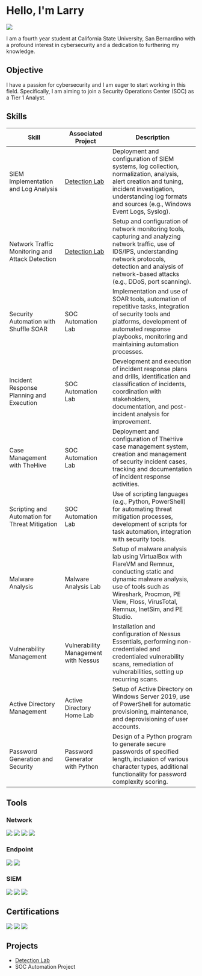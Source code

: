 # Hello, I'm Larry
<a href="https://linkedin.com"><img src="https://img.shields.io/badge/-LinkedIn-0072b1?&style=for-the-badge&logo=linkedin&logoColor=white" /></a>

I am a fourth year student at California State University, San Bernardino with a profound interest in cybersecurity and a dedication to furthering my knowledge.

## Objective

I have a passion for cybersecurity and I am eager to start working in this field. Specifically, I am aiming to join a Security Operations Center (SOC) as a Tier 1 Analyst.

## Skills

| Skill                                         | Associated Project         | Description        |
|-----------------------------------------------|----------------------------|--------------------| 
| SIEM Implementation and Log Analysis          | <a href="https://github.com/larryklingaman3/Detection-Lab/tree/main">Detection Lab</a>| Deployment and configuration of SIEM systems, log collection, normalization, analysis, alert creation and tuning, incident investigation, understanding log formats and sources (e.g., Windows Event Logs, Syslog).
| Network Traffic Monitoring and Attack Detection | <a href="https://google.com">Detection Lab</a>| Setup and configuration of network monitoring tools, capturing and analyzing network traffic, use of IDS/IPS, understanding network protocols, detection and analysis of network-based attacks (e.g., DDoS, port scanning).
| Security Automation with Shuffle SOAR         | SOC Automation Lab| Implementation and use of SOAR tools, automation of repetitive tasks, integration of security tools and platforms, development of automated response playbooks, monitoring and maintaining automation processes.
| Incident Response Planning and Execution      | SOC Automation Lab| Development and execution of incident response plans and drills, identification and classification of incidents, coordination with stakeholders, documentation, and post-incident analysis for improvement.
| Case Management with TheHive                  | SOC Automation Lab| Deployment and configuration of TheHive case management system, creation and management of security incident cases, tracking and documentation of incident response activities.
| Scripting and Automation for Threat Mitigation | SOC Automation Lab| Use of scripting languages (e.g., Python, PowerShell) for automating threat mitigation processes, development of scripts for task automation, integration with security tools.
| Malware Analysis | Malware Analysis Lab | Setup of malware analysis lab using VirtualBox with FlareVM and Remnux, conducting static and dynamic malware analysis, use of tools such as Wireshark, Procmon, PE View, Floss, VirusTotal, Remnux, InetSim, and PE Studio.
| Vulnerability Management | Vulnerability Management with Nessus | Installation and configuration of Nessus Essentials, performing non-credentialed and credentialed vulnerability scans, remediation of vulnerabilities, setting up recurring scans.
| Active Directory Management | Active Directory Home Lab | Setup of Active Directory on Windows Server 2019, use of PowerShell for automatic provisioning, maintenance, and deprovisioning of user accounts.
| Password Generation and Security | Password Generator with Python | Design of a Python program to generate secure passwords of specified length, inclusion of various character types, additional functionality for password complexity scoring.


## Tools

### Network
<div>
    <img src="https://img.shields.io/badge/-Wireshark-1679A7?&style=for-the-badge&logo=Wireshark&logoColor=white" />
    <img src="https://img.shields.io/badge/-Suricata-EF3B2D?&style=for-the-badge&logo=Suricata&logoColor=white" />
    <img src="https://img.shields.io/badge/-Zeek-777BB4?&style=for-the-badge&logo=Zeek&logoColor=white" />
    <img src="https://img.shields.io/badge/-Nessus-002def?&style=for-the-badge&logo=Nessus&logoColor=white" />
</div>

### Endpoint
<div>
    <img src="https://img.shields.io/badge/-Microsoft_Defender_for_Endpoint-00A4EF?&style=for-the-badge&logo=Microsoft&logoColor=white" />
    <img src="https://img.shields.io/badge/-Velociraptor-4B275F?&style=for-the-badge&logo=Velociraptor&logoColor=white" />
</div>

### SIEM
<div>
    <img src="https://img.shields.io/badge/-Microsoft_Sentinel-0078D4?&style=for-the-badge&logo=Microsoft&logoColor=white" />
    <img src="https://img.shields.io/badge/-Splunk-000000?&style=for-the-badge&logo=Splunk&logoColor=white" />
    <img src="https://img.shields.io/badge/-Elastic-005571?&style=for-the-badge&logo=Elastic&logoColor=white" />
</div>

## Certifications
<div>
<img src="https://img.shields.io/badge/-Security%2B-FF0000?&style=for-the-badge&logo=CompTIA&logoColor=white" />
<img src="https://img.shields.io/badge/-Network%2B-007ACC?&style=for-the-badge&logo=CompTIA&logoColor=white" />
<img src="https://img.shields.io/badge/-A%2B-4D4D4D?&style=for-the-badge&logo=CompTIA&logoColor=white" />
</div>

## Projects
- <a href="https://github.com/larryklingaman3/Detection-Lab/tree/main">Detection Lab</a>
- SOC Automation Project
